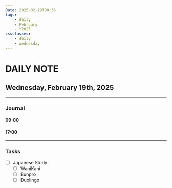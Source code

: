 ```yaml
---
Date: 2025-02-19T00:36
tags:
    - daily
    - February
    - Y2025
cssclasses:
    - daily
    - wednesday
---
```

# DAILY NOTE
## Wednesday, February 19th, 2025
***
### Journal

#### 09:00

#### 17:00

***
### Tasks
- [ ] Japanese Study
    - [ ] WaniKani
    - [ ] Bunpro
    - [ ] Duolingo